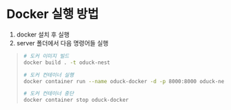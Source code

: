 # Docker 실행 방법

1. docker 설치 후 실행
2. server 폴더에서 다음 명령어들 실행

> ```bash
> # 도커 이미지 빌드
> docker build . -t oduck-nest
>
> # 도커 컨테이너 실행
> docker container run --name oduck-docker -d -p 8000:8000 oduck-nest
>
> # 도커 컨테이너 중단
> docker container stop oduck-docker
> ```
